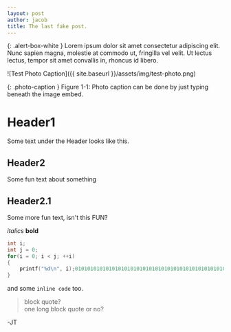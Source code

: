 ```yaml
---
layout: post
author: jacob
title: The last fake post.
---
```


{: .alert-box-white }
Lorem ipsum dolor sit amet consectetur adipiscing elit. Nunc sapien magna, molestie at commodo ut, fringilla vel velit. Ut lectus lectus, tempor sit amet convallis in, rhoncus id libero.

![Test Photo Caption]({{ site.baseurl }}/assets/img/test-photo.png)

{: .photo-caption }
Figure 1-1: Photo caption can be done by just typing beneath the image embed.

# Header1
Some text under the Header looks like this.

## Header2
Some fun text about something

## Header2.1
Some more fun text, isn't this FUN?

*italics*
**bold**

```c
int i;
int j = 0;
for(i = 0; i < j; ++i)
{
    printf("%d\n", i);010101010101010101010101010101010101010101010101010101010101
}
```

and some `inline code` too.

> block quote?<br>
> one long block quote
> or no?

-JT